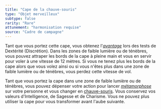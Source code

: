 ```yaml
---
title: "Cape de la chauve-souris"
type: "Objet merveilleux"
subtype: false
rarity: "Rare"
attunement: "harmonisation requise"
source: "Cadre de campagne"
---
```

Tant que vous portez cette cape, vous obtenez l'[_avantage_](/utiliser-les-caracteristiques#avantage-et-désasavantage) lors des tests de Dextérité (Discrétion). Dans les zones de faible lumière ou de ténèbres, vous pouvez attraper les bords de la cape à pleine main et vous en servir pour voler à une vitesse de 12 mètres. Si vous ne tenez plus les bords de la cape alors que vous volez ainsi ou si vous n'êtes plus dans une zone de faible lumière ou de ténèbres, vous perdez cette vitesse de vol.

Tant que vous portez la cape dans une zone de faible lumière ou de ténèbres, vous pouvez dépenser votre action pour lancer [_métamorphose_](/grimoire/metamorphose) sur votre personne et vous changer en [chauve-souris](/bestiaire/chauve-souris). Vous conservez vos valeurs d'Intelligence, de Sagesse et de Charisme. Vous ne pouvez plus utiliser la cape pour vous transformer avant l'aube suivante.
